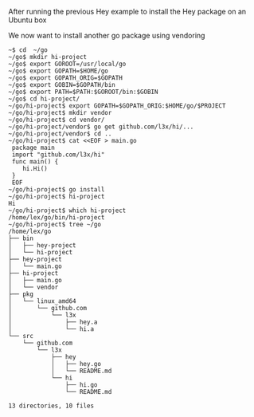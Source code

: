 After running the previous Hey example to install the Hey package on an Ubuntu box

We now want to install another go package using vendoring

    ~$ cd  ~/go
    ~/go$ mkdir hi-project
    ~/go$ export GOROOT=/usr/local/go
    ~/go$ export GOPATH=$HOME/go
    ~/go$ export GOPATH_ORIG=$GOPATH
    ~/go$ export GOBIN=$GOPATH/bin
    ~/go$ export PATH=$PATH:$GOROOT/bin:$GOBIN
    ~/go$ cd hi-project/
    ~/go/hi-project$ export GOPATH=$GOPATH_ORIG:$HOME/go/$PROJECT
    ~/go/hi-project$ mkdir vendor
    ~/go/hi-project$ cd vendor/
    ~/go/hi-project/vendor$ go get github.com/l3x/hi/...
    ~/go/hi-project/vendor$ cd ..
    ~/go/hi-project$ cat <<EOF > main.go
     package main
     import "github.com/l3x/hi"
     func main() {
        hi.Hi()
     }
     EOF
    ~/go/hi-project$ go install
    ~/go/hi-project$ hi-project
    Hi
    ~/go/hi-project$ which hi-project
    /home/lex/go/bin/hi-project
    ~/go/hi-project$ tree ~/go
    /home/lex/go
    ├── bin
    │   ├── hey-project
    │   └── hi-project
    ├── hey-project
    │   └── main.go
    ├── hi-project
    │   ├── main.go
    │   └── vendor
    ├── pkg
    │   └── linux_amd64
    │       └── github.com
    │           └── l3x
    │               ├── hey.a
    │               └── hi.a
    └── src
        └── github.com
            └── l3x
                ├── hey
                │   ├── hey.go
                │   └── README.md
                └── hi
                    ├── hi.go
                    └── README.md
    
    13 directories, 10 files
    